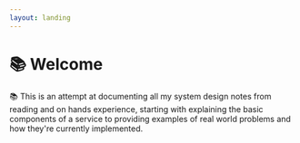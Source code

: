 ```yaml
---
layout: landing
---
```


# 📚 Welcome

📚 This is an attempt at documenting all my system design notes from reading and on hands experience, starting with explaining the basic components of a service to providing examples of real world problems and how they're currently implemented.
